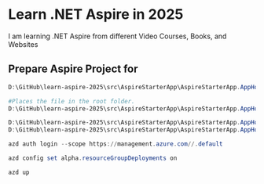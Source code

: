 # Learn .NET Aspire in 2025

I am learning .NET Aspire from different Video Courses, Books, and Websites

## Prepare Aspire Project for 

```powershell
D:\GitHub\learn-aspire-2025\src\AspireStarterApp\AspireStarterApp.AppHost> azd init

#Places the file in the root folder.
D:\GitHub\learn-aspire-2025\src\AspireStarterApp\AspireStarterApp.AppHost> dotnet run --publisher manifest --output-path ./aspire-manifest.json

D:\GitHub\learn-aspire-2025\src\AspireStarterApp\AspireStarterApp.AppHost> azd config set alpha.infraSynth on
D:\GitHub\learn-aspire-2025\src\AspireStarterApp\AspireStarterApp.AppHost> azd infra synth

azd auth login --scope https://management.azure.com//.default

azd config set alpha.resourceGroupDeployments on

azd up
```
